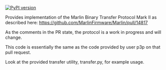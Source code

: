 [![PyPI version](https://badge.fury.io/py/marlin-binary-protocol.svg)](https://badge.fury.io/py/marlin-binary-protocol)

Provides implementation of the Marlin Binary Transfer Protocol Mark II as described here:
https://github.com/MarlinFirmware/Marlin/pull/14817

As the comments in the PR state, the protocol is a work in progress and will change. 

This code is essentially the same as the code provided by user p3p on that pull request.

Look at the provided transfer utility, transfer.py, for example usage.
